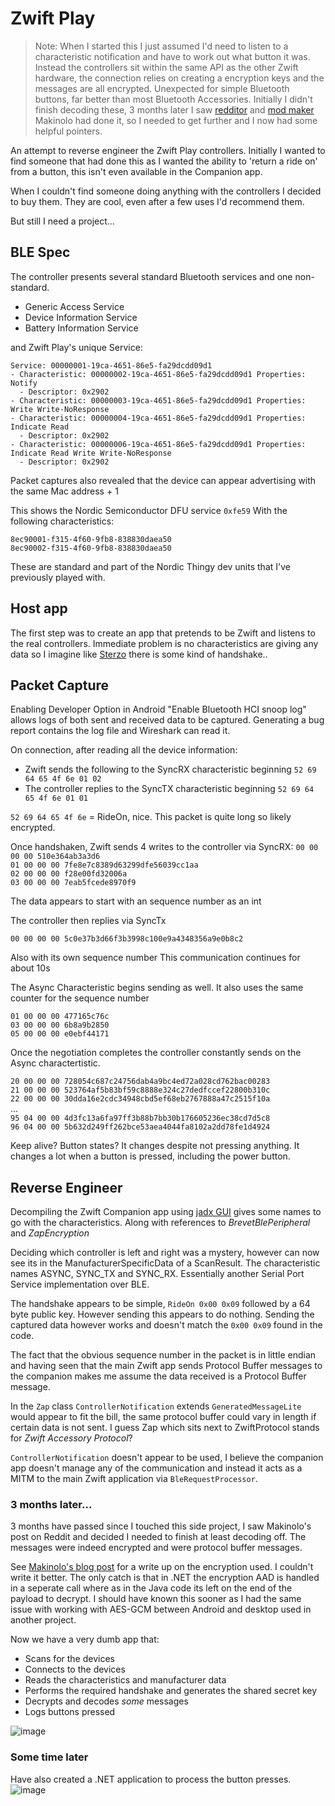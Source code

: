 # Zwift Play



> Note: When I started this I just assumed I'd need to listen to a characteristic notification and have to work out what button it was. Instead the controllers sit within the same API as the other Zwift hardware, the connection relies on creating a encryption keys and the messages are all encrypted. Unexpected for simple Bluetooth buttons, far better than most Bluetooth Accessories. Initially I didn't finish decoding these, 3 months later I saw [redditor](https://www.reddit.com/r/Zwift/comments/17bofib/comment/k5l0fb7/) and [mod maker](https://www.gta5-mods.com/scripts/gt-bike-v) Makinolo had done it, so I needed to get further and I now had some helpful pointers. 



An attempt to reverse engineer the Zwift Play controllers. Initially I wanted to find someone that had done this as I wanted the ability to 'return a ride on' from a button, this isn't even available in the Companion app. 

When I couldn't find someone doing anything with the controllers I decided to buy them. They are cool, even after a few uses I'd recommend them. 

But still I need a project...

## BLE Spec

The controller presents several standard Bluetooth services and one non-standard.

- Generic Access Service
- Device Information Service
- Battery Information Service


and Zwift Play's unique Service:

```
Service: 00000001-19ca-4651-86e5-fa29dcdd09d1
- Characteristic: 00000002-19ca-4651-86e5-fa29dcdd09d1 Properties: Notify 
  - Descriptor: 0x2902
- Characteristic: 00000003-19ca-4651-86e5-fa29dcdd09d1 Properties: Write Write-NoResponse 
- Characteristic: 00000004-19ca-4651-86e5-fa29dcdd09d1 Properties: Indicate Read 
  - Descriptor: 0x2902
- Characteristic: 00000006-19ca-4651-86e5-fa29dcdd09d1 Properties: Indicate Read Write Write-NoResponse
  - Descriptor: 0x2902
```

Packet captures also revealed that the device can appear advertising with the same Mac address + 1

This shows the Nordic Semiconductor DFU service `0xfe59`
With the following characteristics:
```
8ec90001-f315-4f60-9fb8-838830daea50
8ec90002-f315-4f60-9fb8-838830daea50
```
These are standard and part of the Nordic Thingy dev units that I've previously played with.

## Host app

The first step was to create an app that pretends to be Zwift and listens to the real controllers. Immediate problem is no characteristics are giving any data so I imagine like [Sterzo](https://github.com/matandoocorpo/Zwift-Steer/issues/4) there is some kind of handshake.. 

## Packet Capture

Enabling Developer Option in Android "Enable Bluetooth HCI snoop log" allows logs of both sent and received data to be captured. Generating a bug report contains the log file and Wireshark can read it. 

On connection, after reading all the device information:
- Zwift sends the following to the SyncRX characteristic beginning `52 69 64 65 4f 6e 01 02` 
- The controller replies to the SyncTX characteristic beginning `52 69 64 65 4f 6e 01 01`

`52 69 64 65 4f 6e` = RideOn, nice. This packet is quite long so likely encrypted.

Once handshaken, Zwift sends 4 writes to the controller via SyncRX:
`00 00 00 00 510e364ab3a3d6`  
`01 00 00 00 7fe8e7c8389d63299dfe56039cc1aa`  
`02 00 00 00 f28e00fd32006a`  
`03 00 00 00 7eab5fcede8970f9`  

The data appears to start with an sequence number as an int

The controller then replies via SyncTx

`00 00 00 00 5c0e37b3d66f3b3998c100e9a4348356a9e0b8c2`  

Also with its own sequence number
This communication continues for about 10s

The Async Characteristic begins sending as well. It also uses the same counter for the sequence number

`01 00 00 00 477165c76c`  
`03 00 00 00 6b8a9b2850`  
`05 00 00 00 e0ebf44171`

Once the negotiation completes the controller constantly sends on the Async charactertistic. 

`20 00 00 00 728054c687c24756dab4a9bc4ed72a028cd762bac00283`  
`21 00 00 00 523764af5b83bf59c8888e324c27dedfccef22800b310c`  
`22 00 00 00 30dda16e2cdc34948cbd5ef68eb2767888a47c2515f10a`  
...  
`95 04 00 00 4d3fc13a6fa97ff3b88b7bb30b176605236ec38cd7d5c8`  
`96 04 00 00 5b632d249ff262bce53aea4044fa8102a2dd78fe1d4924`  

Keep alive? Button states? It changes despite not pressing anything. It changes a lot when a button is pressed, including the power button.

## Reverse Engineer

Decompiling the Zwift Companion app using [jadx GUI](https://github.com/skylot/jadx) gives some names to go with the characteristics. Along with references to _BrevetBlePeripheral_ and _ZapEncryption_ 

Deciding which controller is left and right was a mystery, however can now see its in the ManufacturerSpecificData of a ScanResult.
The characteristic names ASYNC, SYNC_TX and SYNC_RX. Essentially another Serial Port Service implementation over BLE.

The handshake appears to be simple, `RideOn 0x00 0x09` followed by a 64 byte public key. However sending this appears to do nothing. Sending the captured data however works and doesn't match the `0x00 0x09` found in the code. 

The fact that the obvious sequence number in the packet is in little endian and having seen that the main Zwift app sends Protocol Buffer messages to the companion makes me assume the data received is a Protocol Buffer message.

In the `Zap` class `ControllerNotification` extends `GeneratedMessageLite` would appear to fit the bill, the same protocol buffer could vary in length if certain data is not sent. I guess Zap which sits next to ZwiftProtocol stands for _Zwift Accessory Protocol_?

`ControllerNotification` doesn't appear to be used, I believe the companion app doesn't manage any of the communication and instead it acts as a MITM to the main Zwift application via `BleRequestProcessor`.

### 3 months later...

3 months have passed since I touched this side project, I saw Makinolo's post on Reddit and decided I needed to finish at least decoding off. The messages were indeed encrypted and were protocol buffer messages.

See [Makinolo's blog post](https://www.makinolo.com/blog/2023/10/08/connecting-to-zwift-play-controllers/) for a write up on the encryption used. I couldn't write it better. The only catch is that in .NET the encryption AAD is handled in a seperate call where as in the Java code its left on the end of the payload to decrypt. I should have known this sooner as I had the same issue with working with AES-GCM between Android and desktop used in another project.

Now we have a very dumb app that:
- Scans for the devices
- Connects to the devices
- Reads the characteristics and manufacturer data
- Performs the required handshake and generates the shared secret key
- Decrypts and decodes _some_ messages
- Logs buttons pressed

![image](https://github.com/ajchellew/zwiftplay/assets/17216760/86c91c0c-30d6-41b4-925c-dd74c7b9c488)

### Some time later

Have also created a .NET application to process the button presses.
![image](https://github.com/ajchellew/zwiftplay/assets/17216760/0a590f3b-7217-4f76-9652-8380fce3287a)
